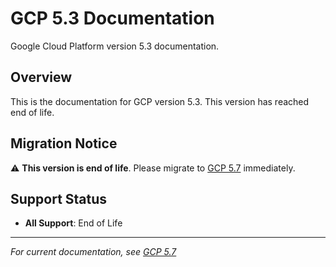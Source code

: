 # GCP 5.3 Documentation

Google Cloud Platform version 5.3 documentation.

## Overview

This is the documentation for GCP version 5.3. This version has reached end of life.

## Migration Notice

⚠️ **This version is end of life**. Please migrate to [GCP 5.7](../subfolder_gcp5.7/) immediately.

## Support Status

- **All Support**: End of Life

---

*For current documentation, see [GCP 5.7](../subfolder_gcp5.7/)*
